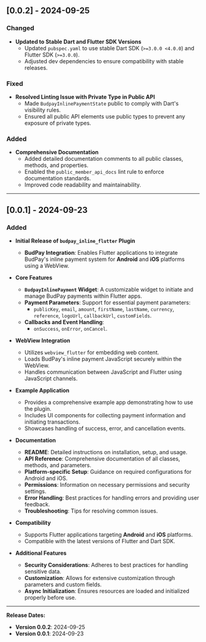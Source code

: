 ## [0.0.2] - 2024-09-25

### Changed

- **Updated to Stable Dart and Flutter SDK Versions**
  - Updated `pubspec.yaml` to use stable Dart SDK (`>=3.0.0 <4.0.0`) and Flutter SDK (`>=3.0.0`).
  - Adjusted dev dependencies to ensure compatibility with stable releases.


### Fixed

- **Resolved Linting Issue with Private Type in Public API**
  - Made `BudpayInlinePaymentState` public to comply with Dart's visibility rules.
  - Ensured all public API elements use public types to prevent any exposure of private types.

### Added

- **Comprehensive Documentation**
  - Added detailed documentation comments to all public classes, methods, and properties.
  - Enabled the `public_member_api_docs` lint rule to enforce documentation standards.
  - Improved code readability and maintainability.

---

## [0.0.1] - 2024-09-23

### Added

- **Initial Release of `budpay_inline_flutter` Plugin**

  - **BudPay Integration**: Enables Flutter applications to integrate BudPay's inline payment system for **Android** and **iOS** platforms using a WebView.

- **Core Features**

  - **`BudpayInlinePayment` Widget**: A customizable widget to initiate and manage BudPay payments within Flutter apps.
  - **Payment Parameters**: Support for essential payment parameters:
    - `publicKey`, `email`, `amount`, `firstName`, `lastName`, `currency`, `reference`, `logoUrl`, `callbackUrl`, `customFields`.
  - **Callbacks and Event Handling**:
    - `onSuccess`, `onError`, `onCancel`.

- **WebView Integration**

  - Utilizes `webview_flutter` for embedding web content.
  - Loads BudPay's inline payment JavaScript securely within the WebView.
  - Handles communication between JavaScript and Flutter using JavaScript channels.

- **Example Application**

  - Provides a comprehensive example app demonstrating how to use the plugin.
  - Includes UI components for collecting payment information and initiating transactions.
  - Showcases handling of success, error, and cancellation events.

- **Documentation**

  - **README**: Detailed instructions on installation, setup, and usage.
  - **API Reference**: Comprehensive documentation of all classes, methods, and parameters.
  - **Platform-specific Setup**: Guidance on required configurations for Android and iOS.
  - **Permissions**: Information on necessary permissions and security settings.
  - **Error Handling**: Best practices for handling errors and providing user feedback.
  - **Troubleshooting**: Tips for resolving common issues.

- **Compatibility**

  - Supports Flutter applications targeting **Android** and **iOS** platforms.
  - Compatible with the latest versions of Flutter and Dart SDK.

- **Additional Features**

  - **Security Considerations**: Adheres to best practices for handling sensitive data.
  - **Customization**: Allows for extensive customization through parameters and custom fields.
  - **Async Initialization**: Ensures resources are loaded and initialized properly before use.

---

**Release Dates:**

- **Version 0.0.2**: 2024-09-25
- **Version 0.0.1**: 2024-09-23
